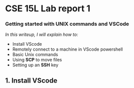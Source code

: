 # **CSE 15L Lab report 1**

### Getting started with UNIX commands and VSCode

*In this writeup, I will explain how to:*
- Install VScode
- Remotely connect to a machine in VScode powershell
- Basic Unix commands
- Using **SCP** to move files
- Setting up an **SSH** key

## 1. Install VScode

